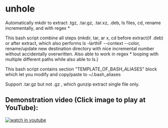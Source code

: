 # unhole
Automatically mkdir to extract .tgz, .tar.gz, .tar.xz, .deb, ls files, cd, rename incrementally, and with regex *

This bash script combine all steps (mkdir, tar, ar x, cd before extract(if .deb) or after extract, which also performs ls -larthiF --context --color, rename/update new destination directory with nice incremental number without accidentally overwritten. Also able to work in regex * looping with multiple different paths while also able to ls.)

This bash script contains section "TEMPLATE_OF_BASH_ALIASES" block which let you modify and copy/paste to ~/.bash_aliases

Support .tar.gz but not .gz , which gunzip extract single file only.

## Demonstration video (Click image to play at YouTube): ##

[![watch in youtube](https://i.ytimg.com/vi/nd5U7gwb5w8/hqdefault.jpg)](https://www.youtube.com/watch?v=nd5U7gwb5w8 "unhole")

